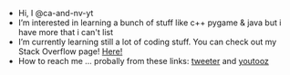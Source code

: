 -  Hi, I @ca-and-nv-yt
-  I’m interested in learning a bunch of stuff like c++ pygame & java but i have more that i can't list
-  I’m currently learning still a lot of coding stuff. You can check out my Stack Overflow page! <a href="stackoverflow.com/users/14572292/california-and-nevada">Here!</a>
-  How to reach me ... probally from these links: <a href="https://twitter.com/caandnvs_tweet">tweeter</a> and <a href="https://www.youtube.com/channel/UCRKBniTpM-F_ZfsnpP1zUaA">youtooz</a>

<!---
ca-and-nv-yt/ca-and-nv-yt is a ✨ special ✨ repository because its `README.md` (this file) appears on your GitHub profile.
You can click the Preview link to take a look at your changes.
--->

